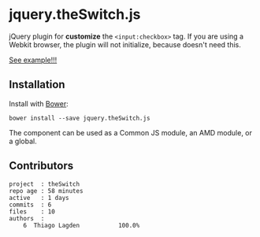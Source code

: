 # jquery.theSwitch.js

jQuery plugin for **customize** the `<input:checkbox>` tag.
If you are using a Webkit browser, the plugin will not initialize, because doesn't need this.

[See example!!!](http://lagden.github.io/theSwitch)

## Installation

Install with [Bower](http://bower.io):

```
bower install --save jquery.theSwitch.js
```

The component can be used as a Common JS module, an AMD module, or a global.

## Contributors

    project  : theSwitch
    repo age : 58 minutes
    active   : 1 days
    commits  : 6
    files    : 10
    authors  :
        6  Thiago Lagden           100.0%

